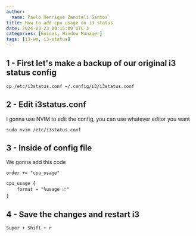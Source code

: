 ```yaml
---
author:
  name: Paulo Henrique Zanoteli Santos
title: How to add cpu usage on i3 status
date: 2024-03-23 00:15:00 UTC-3
categories: [Guides, Window Manager]
tags: [i3-wm, i3-status]
---
```


## 1 - First let's make a backup of our original i3 status config

```shell
cp /etc/i3status.conf ~/.config/i3/i3status.conf
```

## 2 - Edit i3status.conf 

I gonna use NVIM to edit the config, you can use whatever editor you want

```shell
sudo nvim /etc/i3status.conf
```

## 3 - Inside of config file

We gonna add this code

```shell
order += "cpu_usage"

cpu_usage {
	format = "%usage 📈"
}
```

## 4 - Save the changes and restart i3

```shell
Super + Shift + r
```

